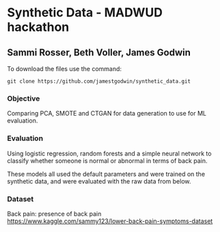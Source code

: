 # Synthetic Data - MADWUD hackathon
## Sammi Rosser, Beth Voller, James Godwin 

To download the files use the command:

`git clone https://github.com/jamestgodwin/synthetic_data.git`

### Objective
Comparing PCA, SMOTE and CTGAN for data generation to use for ML evaluation. 

### Evaluation 
Using logistic regression, random forests and a simple neural network to classify whether someone is normal or abnormal in terms of back pain. 

These models all used the default parameters and were trained on the synthetic data, and were evaluated with the raw data from below. 

### Dataset
Back pain: presence of back pain
https://www.kaggle.com/sammy123/lower-back-pain-symptoms-dataset

